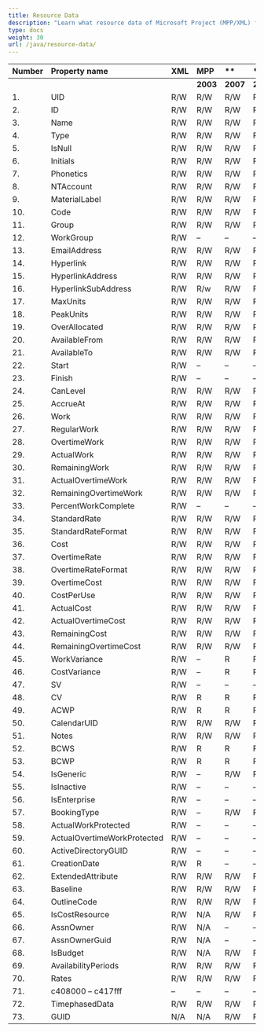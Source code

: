 ```yaml
---
title: Resource Data
description: "Learn what resource data of Microsoft Project (MPP/XML) files are can be written or read by Aspose.Tasks for Java."
type: docs
weight: 30
url: /java/resource-data/
---
```


|**Number** |**Property name** |**XML** |**MPP** |** |** |**  |** |** |**Comments** |
| :- | :- | :- | :- | :- | :- | :- | :- | :- | :- |
| | | |**2003** |**2007** |**2010** |**2013** |**2016** |**2019** | |
|1. |UID |R/W |R/W |R/W |R/W |R/W |R/W |R/W | |
|2. |ID |R/W |R/W |R/W |R/W |R/W |R/W |R/W | |
|3. |Name |R/W |R/W |R/W |R/W |R/W |R/W |R/W | |
|4. |Type |R/W |R/W |R/W |R/W |R/W |R/W |R/W | |
|5. |IsNull |R/W |R/W |R/W |R/W |R/W |R/W |R/W | |
|6. |Initials |R/W |R/W |R/W |R/W |R/W |R/W |R/W | |
|7. |Phonetics |R/W |R/W |R/W |R/W |R/W |R/W |R/W | |
|8. |NTAccount |R/W |R/W |R/W |R/W |R/W |R/W |R/W | |
|9. |MaterialLabel |R/W |R/W |R/W |R/W |R/W |R/W |R/W | |
|10. |Code |R/W |R/W |R/W |R/W |R/W |R/W |R/W | |
|11. |Group |R/W |R/W |R/W |R/W |R/W |R/W |R/W | |
|12. |WorkGroup |R/W |– |– |– |– |– | | |
|13. |EmailAddress |R/W |R/W |R/W |R/W |R/W |R/W |R/W | |
|14. |Hyperlink |R/W |R/W |R/W |R/W |R/W |R/W |R/W | |
|15. |HyperlinkAddress |R/W |R/W |R/W |R/W |R/W |R/W |R/W | |
|16. |HyperlinkSubAddress |R/W |R/w |R/W |R/W |R/W |R/W |R/W | |
|17. |MaxUnits |R/W |R/W |R/W |R/W |R/W |R/W |R/W | |
|18. |PeakUnits |R/W |R/W |R/W |R/W |R/W |R/W |R/W | |
|19. |OverAllocated |R/W |R/W |R/W |R/W |R/W |R/W |R/W | |
|20. |AvailableFrom |R/W |R/W |R/W |R/W |R/W |R/W |R/W | |
|21. |AvailableTo |R/W |R/W |R/W |R/W |R/W |R/W |R/W | |
|22. |Start |R/W |– |– |– |– |– |– | |
|23. |Finish |R/W |– |– |– |– |– |– | |
|24. |CanLevel |R/W |R/W |R/W |R/W |R/W |R/W |R/W | |
|25. |AccrueAt |R/W |R/W |R/W |R/W |R/W |R/W |R/W | |
|26. |Work |R/W |R/W |R/W |R/W |R/W |R/W |R/W | |
|27. |RegularWork |R/W |R/W |R/W |R/W |R/W |R/W |R/W | |
|28. |OvertimeWork |R/W |R/W |R/W |R/W |R/W |R/W |R/W | |
|29. |ActualWork |R/W |R/W |R/W |R/W |R/W |R/W |R/W | |
|30. |RemainingWork |R/W |R/W |R/W |R/W |R/W |R/W |R/W | |
|31. |ActualOvertimeWork |R/W |R/W |R/W |R/W |R/W |R/W |R/W | |
|32. |RemainingOvertimeWork |R/W |R/W |R/W |R/W |R/W |R/W |R/W | |
|33. |PercentWorkComplete |R/W |– |– |– |– |– |– | |
|34. |StandardRate |R/W |R/W |R/W |R/W |R/W |R/W |R/W | |
|35. |StandardRateFormat |R/W |R/W |R/W |R/W |R/W |R/W |R/W | |
|36. |Cost |R/W |R/W |R/W |R/W |R/W |R/W |R/W | |
|37. |OvertimeRate |R/W |R/W |R/W |R/W |R/W |R/W |R/W | |
|38. |OvertimeRateFormat |R/W |R/W |R/W |R/W |R/W |R/W |R/W | |
|39. |OvertimeCost |R/W |R/W |R/W |R/W |R/W |R/W |R/W | |
|40. |CostPerUse |R/W |R/W |R/W |R/W |R/W |R/W |R/W | |
|41. |ActualCost |R/W |R/W |R/W |R/W |R/W |R/W |R/W | |
|42. |ActualOvertimeCost |R/W |R/W |R/W |R/W |R/W |R/W |R/W | |
|43. |RemainingCost |R/W |R/W |R/W |R/W |R/W |R/W |R/W | |
|44. |RemainingOvertimeCost |R/W |R/W |R/W |R/W |R/W |R/W |R/W | |
|45. |WorkVariance |R/W |– |R |R |R |R |R | |
|46. |CostVariance |R/W |– |R |R |R |R |R | |
|47. |SV |R/W |– |– |– |– |– |– | |
|48. |CV |R/W |R |R |R |R |R |R | |
|49. |ACWP |R/W |R |R |R |R |R |R | |
|50. |CalendarUID |R/W |R/W |R/W |R/W |R/W |R/W |R/W | |
|51. |Notes |R/W |R/W |R/W |R/W |R/W |R/W |R/W | |
|52. |BCWS |R/W |R |R |R |R |R |R | |
|53. |BCWP |R/W |R |R |R |R |R |R | |
|54. |IsGeneric |R/W |– |R/W |R/W |R/W |R/W |R/W | |
|55. |IsInactive |R/W |– |– |– |– |– |– | |
|56. |IsEnterprise |R/W |– |– |– |– |– |– | |
|57. |BookingType |R/W |– |R/W |R/W |R/W |R/W |R/W | |
|58. |ActualWorkProtected |R/W |– |– |– |– |– |– | |
|59. |ActualOvertimeWorkProtected |R/W |– |– |– |– |– |– | |
|60. |ActiveDirectoryGUID |R/W |– |– |– |– |– |– | |
|61. |CreationDate |R/W |R |– |– |– |– |– | |
|62. |ExtendedAttribute |R/W |R/W |R/W |R/W |R/W |R/W |R/W | |
|63. |Baseline |R/W |R/W |R/W |R/W |R/W |R/W |R/W | |
|64. |OutlineCode |R/W |R/W |R/W |R/W |R/W |R/W |R/W | |
|65. |IsCostResource |R/W |N/A |R/W |R/W |R/W |R/W |R/W | |
|66. |AssnOwner |R/W |N/A |– |– |– |– |– | |
|67. |AssnOwnerGuid |R/W |N/A |– |– |– |– |– | |
|68. |IsBudget |R/W |N/A |R/W |R/W |R/W |R/W |R/W | |
|69. |AvailabilityPeriods |R/W |R/W |R/W |R/W |R/W |R/W |R/W | |
|70. |Rates |R/W |R/W |R/W |R/W |R/W |R/W |R/W | |
|71. |c408000 – c417fff |– |– |– |– |– |– |– | |
|72. |TimephasedData |R/W |R/W |R/W |R/W |R/W |R/W |R/W | |
|73. |GUID |N/A |N/A |R/W |R/W |R/W |R/W |R/W | |


